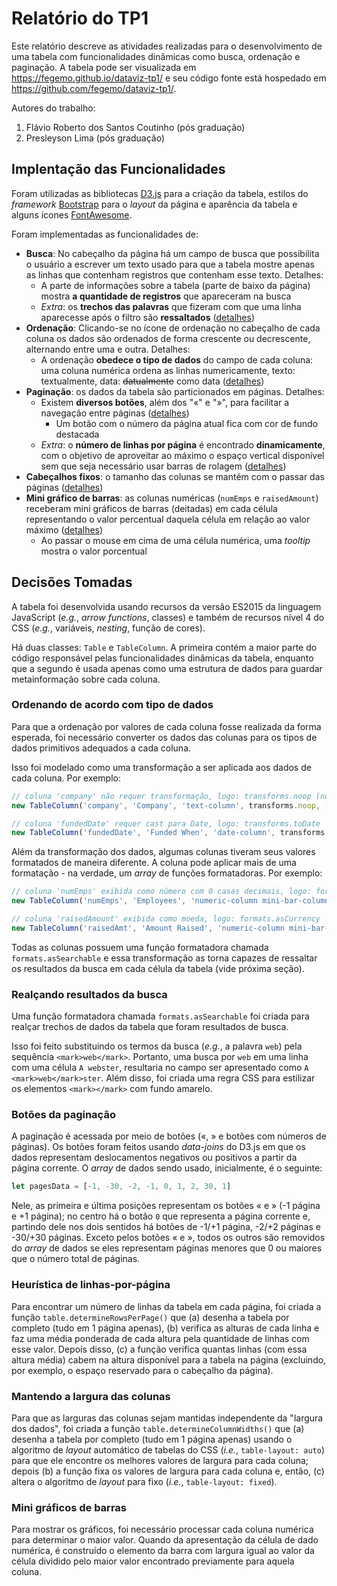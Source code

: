 # Relatório do TP1

Este relatório descreve as atividades realizadas para o desenvolvimento
de uma tabela com funcionalidades dinâmicas como busca, ordenação e paginação.
A tabela pode ser visualizada em https://fegemo.github.io/dataviz-tp1/ e seu código fonte está hospedado em https://github.com/fegemo/dataviz-tp1/.

Autores do trabalho:

1. Flávio Roberto dos Santos Coutinho (pós graduação)
1. Presleyson Lima (pós graduação)

## Implentação das Funcionalidades

Foram utilizadas as bibliotecas [D3.js][d3] para a criação da tabela,
estilos do _framework_ [Bootstrap][bootstrap] para o _layout_ da página e
aparência da tabela e alguns ícones [FontAwesome][fa].

Foram implementadas as funcionalidades de:

- **Busca**: No cabeçalho da página há um campo de busca que possibilita
  o usuário a escrever um texto usado para que a tabela mostre apenas as
  linhas que contenham registros que contenham esse texto. Detalhes:
  - A parte de informações sobre a tabela (parte de baixo da página) mostra
    **a quantidade de registros** que apareceram na busca
  - _Extra_: os **trechos das palavras** que fizeram com que uma linha
    aparecesse após o filtro são **ressaltados**
    ([detalhes](#realçando-resultados-da-busca))
- **Ordenação**: Clicando-se no ícone de ordenação no cabeçalho de cada coluna
  os dados são ordenados de forma crescente ou decrescente, alternando entre
  uma e outra. Detalhes:
  - A ordenação **obedece o tipo de dados** do campo de cada coluna: uma coluna
    numérica ordena as linhas numericamente, texto: textualmente, data:
    ~~datualmente~~ como data
    ([detalhes](#ordenando-de-acordo-com-tipo-de-dados))
- **Paginação**: os dados da tabela são particionados em páginas. Detalhes:
  - Existem **diversos botões**, além dos "&laquo;" e "&raquo;", para facilitar
    a navegação entre páginas ([detalhes](#botões-da-paginação))
    - Um botão com o número da página atual fica com cor de fundo destacada
  - _Extra_: o **número de linhas por página** é encontrado **dinamicamente**,
    com o objetivo de aproveitar ao máximo o espaço vertical disponível
    sem que seja necessário usar barras de rolagem
    ([detalhes](#heurística-de-linhas-por-página))
- **Cabeçalhos fixos**: o tamanho das colunas se mantém com o passar
  das páginas ([detalhes](#mantendo-a-largura-das-colunas))
- **Mini gráfico de barras**: as colunas numéricas (`numEmps` e `raisedAmount`) receberam mini gráficos de barras (deitadas) em cada célula representando o valor percentual daquela célula em relação ao valor máximo ([detalhes](#mini-gráficos-de-barras))
  - Ao passar o mouse em cima de uma célula numérica, uma _tooltip_ mostra o valor porcentual


## Decisões Tomadas

A tabela foi desenvolvida usando recursos da versão ES2015 da linguagem JavaScript (_e.g._, _arrow functions_, classes) e também de recursos nível 4 do CSS (_e.g._, variáveis, _nesting_, função de cores).

Há duas classes: `Table` e `TableColumn`. A primeira contém a maior parte do código responsável pelas funcionalidades dinâmicas da tabela, enquanto que a segundo é usada apenas como uma estrutura de dados para guardar metainformação sobre cada coluna.

### Ordenando de acordo com tipo de dados

Para que a ordenação por valores de cada coluna fosse realizada da forma esperada, foi necessário converter os dados das colunas para os tipos de dados primitivos adequados a cada coluna.

Isso foi modelado como uma transformação a ser aplicada aos dados de cada coluna. Por exemplo:

```js
// coluna 'company' não requer transformação, logo: transforms.noop (no operation)
new TableColumn('company', 'Company', 'text-column', transforms.noop, [formats.asSearchable])

// coluna 'fundedDate' requer cast para Date, logo: transforms.toDate
new TableColumn('fundedDate', 'Funded When', 'date-column', transforms.toDate, [formats.asDate, formats.asSearchable])
```

Além da transformação dos dados, algumas colunas tiveram seus valores formatados de maneira diferente. A coluna pode aplicar mais de uma formatação - na verdade, um _array_ de funções formatadoras. Por exemplo:

```js
// coluna 'numEmps' exibida como número com 0 casas decimais, logo: formats.asNumber
new TableColumn('numEmps', 'Employees', 'numeric-column mini-bar-column', transforms.toNumber, [num => formats.asNumber(num, 0), formats.asSearchable], [processors.max])

// coluna 'raisedAmount' exibida como moeda, logo: formats.asCurrency
new TableColumn('raisedAmt', 'Amount Raised', 'numeric-column mini-bar-column', transforms.toNumber, [(num, row) => formats.asCurrency(num, 1, row.raisedCurrency), formats.asSearchable], [processors.max])
```

Todas as colunas possuem uma função formatadora chamada `formats.asSearchable` e essa transformação as torna capazes de ressaltar os resultados da busca em cada célula da tabela (vide próxima seção).

### Realçando resultados da busca

Uma função formatadora chamada `formats.asSearchable` foi criada para realçar trechos de dados da tabela que foram resultados de busca.

Isso foi feito substituindo os termos da busca (_e.g._, a palavra `web`) pela sequência `<mark>web</mark>`. Portanto, uma busca por `web` em uma linha com uma célula `A webster`, resultaria no campo ser apresentado como `A <mark>web</mark>ster`. Além disso, foi criada uma regra CSS para estilizar os elementos `<mark></mark>` com fundo amarelo.


### Botões da paginação

A paginação é acessada por meio de botões (&laquo;, &raquo; e botões com números de páginas). Os botões foram feitos usando _data-joins_ do D3.js em que os dados representam deslocamentos negativos ou positivos a partir da página corrente. O _array_ de dados sendo usado, inicialmente, é o seguinte:

```js
let pagesData = [-1, -30, -2, -1, 0, 1, 2, 30, 1]
```

Nele, as primeira e última posições representam os botões &laquo; e &raquo; (-1 página e +1 página); no centro há o botão `0` que representa a página corrente e, partindo dele nos dois sentidos há botões de -1/+1 página, -2/+2 páginas e -30/+30 páginas. Exceto pelos botões &laquo; e &raquo;, todos os outros são removidos do _array_ de dados se eles representam páginas menores que 0 ou maiores que o número total de páginas.

### Heurística de linhas-por-página

Para encontrar um número de linhas da tabela em cada página, foi criada a função `table.determineRowsPerPage()` que (a) desenha a tabela por completo (tudo em 1 página apenas), (b) verifica as alturas de cada linha e faz uma média ponderada de cada altura pela quantidade de linhas com esse valor. Depois disso, (c) a função verifica quantas linhas (com essa altura média) cabem na altura disponível para a tabela na página (excluindo, por exemplo, o espaço reservado para o cabeçalho da página).

### Mantendo a largura das colunas

Para que as larguras das colunas sejam mantidas independente da "largura dos dados", foi criada a função `table.determineColumnWidths()` que (a) desenha a tabela por completo (tudo em 1 página apenas) usando o algoritmo de _layout_ automático de tabelas do CSS (_i.e._, `table-layout: auto`) para que ele encontre os melhores valores de largura para cada coluna; depois (b) a função fixa os valores de largura para cada coluna e, então, (c) altera o algoritmo de _layout_ para fixo (_i.e._, `table-layout: fixed`).

### Mini gráficos de barras

Para mostrar os gráficos, foi necessário processar cada coluna numérica para determinar o maior valor. Quando da apresentação da célula de dado numérica, é construído o elemento da barra com largura igual ao valor da célula dividido pelo maior valor encontrado previamente para aquela coluna.

[d3]: https://d3js.org/
[bootstrap]: http://getbootstrap.com/
[fa]: http://fontawesome.io/
